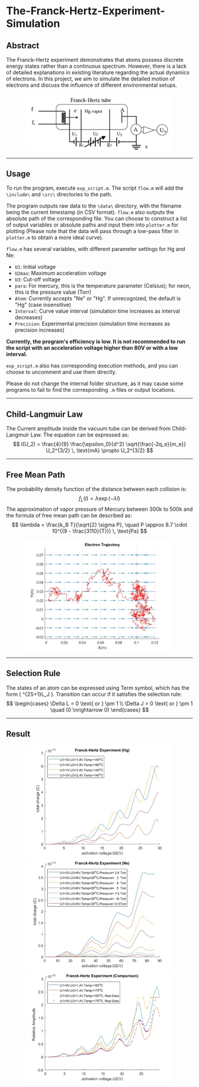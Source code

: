 # The-Franck-Hertz-Experiment-Simulation
Abstract
---

The Franck-Hertz experiment demonstrates that atoms possess discrete energy states rather than a continuous spectrum. However, there is a lack of detailed explanations in existing literature regarding the actual dynamics of electrons. In this project, we aim to simulate the detailed motion of electrons and discuss the influence of different environmental setups.




<div style="text-align: center;">
  <img src="./img/tube.png" alt="Diagram of the experimental setup" width="400"/>
</div>

---
Usage
---

To run the program, execute `exp_script.m`. The script `flow.m` will add the `\include\` and `\src\` directories to the path.

The program outputs raw data to the `\data\` directory, with the filename being the current timestamp (in CSV format). `flow.m` also outputs the absolute path of the corresponding file. You can choose to construct a list of output variables or absolute paths and input them into `plotter.m` for plotting (Please note that the data will pass through a low-pass filter in `plotter.m` to obtain a more ideal curve).

`flow.m` has several variables, with different parameter settings for Hg and Ne:

- `U1`: Initial voltage
- `U2max`: Maximum acceleration voltage
- `U3`: Cut-off voltage
- `para`: For mercury, this is the temperature parameter (Celsius); for neon, this is the pressure value (Torr)
- `Atom`: Currently accepts "Ne" or "Hg". If unrecognized, the default is "Hg" (case insensitive)
- `Interval`: Curve value interval (simulation time increases as interval decreases)
- `Precision`: Experimental precision (simulation time increases as precision increases)


**Currently, the program's efficiency is low. It is not recommended to run the script with an acceleration voltage higher than 80V or with a low interval.**

`exp_script.m` also has corresponding execution methods, and you can choose to uncomment and use them directly.

Please do not change the internal folder structure, as it may cause some programs to fail to find the corresponding `.m` files or output locations.

---
Child-Langmuir Law
---

The Current amplitude inside the vacuum tube can be derived from Child-Langmuir Law.  The equation can be expressed as:
$$
I(U_2) = \frac{4}{9} \frac{\epsilon_0}{d^2} \sqrt{\frac{-2q_e}{m_e}} U_2^{3/2} \, \text{mA} \propto U_2^{3/2}
$$

---
Free Mean Path
---
The probability density function of the distance between each collision is:
$$
f_L(l) = \lambda \exp(-\lambda l)
$$
The approximation of vapor pressure of Mercury between 300k to 500k and the formula of free mean path can be described as:
$$
\lambda = \frac{k_B T}{\sqrt{2} \sigma P}, \quad P \approx 8.7 \cdot 10^{(9 - \frac{3110}{T})} \, \text{Pa}
$$

<div style="text-align: center;">
<img src="./img/electron_motion.png" alt="Electron Trajectory under the field line" width="400"/>
</div>

---
Selection Rule
---
The states of an atom can be expressed using Term symbol, which has the form 
\( ^{2S+1}L_J \). Transition can occur if it satisfies the selection rule:
$$
\begin{cases}
\Delta L = 0 \text{ or } \pm 1 \\
\Delta J = 0 \text{ or } \pm 1 \quad (0 \nrightarrow 0)
\end{cases}
$$

---
Result
---

<div style="text-align: center;">
<img src="./img/hg.png" alt="Electron Trajectory under the field line" width="400"/>
<img src="./img/ne.png" alt="Electron Trajectory under the field line" width="400"/>
<img src="./img/comparison.png" alt="Electron Trajectory under the field line" width="400"/>
</div>